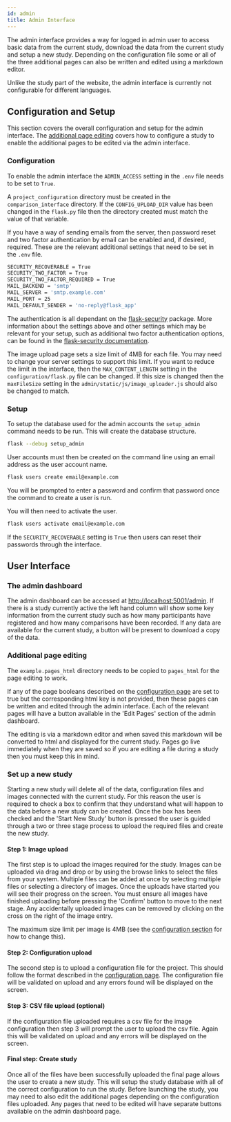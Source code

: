 ```yaml
---
id: admin
title: Admin Interface
---
```


The admin interface provides a way for logged in admin user to access basic data from the current study, download the
data from the current study and setup a new study. Depending on the configuration file some or all of the three additional
pages can also be written and edited using a markdown editor.

Unlike the study part of the website, the admin interface is currently not configurable for different languages.

## Configuration and Setup

This section covers the overall configuration and setup for the admin interface. The [additional page editing](#additional-page-editing)
covers how to configure a study to enable the additional pages to be edited via the admin interface.

### Configuration

To enable the admin interface the `ADMIN_ACCESS` setting in the `.env` file needs to be set to `True`.

A `project_configuration` directory must be created in the `comparison_interface` directory. If the `CONFIG_UPLOAD_DIR`
value has been changed in the `flask.py` file then the directory created must match the value of that variable.

If you have a way of sending emails from the server, then password reset and two factor authentication by email can
be enabled and, if desired, required. These are the relevant additional settings that need to be set in the `.env` file.

```bash
SECURITY_RECOVERABLE = True
SECURITY_TWO_FACTOR = True
SECURITY_TWO_FACTOR_REQUIRED = True
MAIL_BACKEND = 'smtp'
MAIL_SERVER = 'smtp.example.com'
MAIL_PORT = 25
MAIL_DEFAULT_SENDER = 'no-reply@flask_app'
```

The authentication is all dependant on the [flask-security](https://github.com/pallets-eco/flask-security) package.
More information about the settings above and other settings which may be relevant for your setup, such as additional two
factor authentication options, can be found in the [flask-security documentation](https://flask-security-too.readthedocs.io/en/stable/).

The image upload page sets a size limit of 4MB for each file. You may need to change your server settings to support this
limit. If you want to reduce the limit in the interface, then the `MAX_CONTENT_LENGTH` setting in the `configuration/flask.py`
file can be changed. If this size is changed then the `maxFileSize` setting in the `admin/static/js/image_uploader.js` should
also be changed to match.

### Setup

To setup the database used for the admin accounts the `setup_admin` command needs to be run. This will create the database
structure.

```bash
flask --debug setup_admin
```

User accounts must then be created on the command line using an email address as the user account name.

```bash
flask users create email@example.com
```

You will be prompted to enter a password and confirm that password once the command to create a user is run.

You will then need to activate the user.

```bash
flask users activate email@example.com
```

If the `SECURITY_RECOVERABLE` setting is `True` then users can reset their passwords through the interface.

## User Interface

### The admin dashboard

The admin dashboard can be accessed at <http://localhost:5001/admin>. If there is a study currently active the left
hand column will show some key information from the current study such as how many participants have registered and how
many comparisons have been recorded. If any data are available for the current study, a button will be present to
download a copy of the data.

### Additional page editing

The `example.pages_html` directory needs to be copied to `pages_html` for the page editing to work.

If any of the page booleans described on the [configuration page](configuration.md#additional-pages) are set to true but
the corresponding html key is not provided, then these pages can be written and edited through the admin interface. Each
of the relevant pages will have a button available in the 'Edit Pages' section of the admin dashboard.

The editing is via a markdown editor and when saved this markdown will be converted to html and displayed for the current
study. Pages go live immediately when they are saved so if you are editing a file during a study then you must keep this
in mind.

### Set up a new study

Starting a new study will delete all of the data, configuration files and images connected with the current study.
For this reason the user is required to check a box to confirm that they understand what will happen to the data before
a new study can be created. Once the box has been checked and the 'Start New Study' button is pressed the user is
guided through a two or three stage process to upload the required files and create the new study.

#### Step 1: Image upload

The first step is to upload the images required for the study. Images can be uploaded via drag and drop or by using
the browse links to select the files from your system. Multiple files can be added at once by selecting multiple files or
selecting a directory of images. Once the uploads have started you will see their progress on the screen. You must ensure
all images have finished uploading before pressing the 'Confirm' button to move to the next stage. Any accidentally uploaded
images can be removed by clicking on the cross on the right of the image entry.

The maximum size limit per image is 4MB (see the [configuration section](#configuration) for how to change this).

#### Step 2: Configuration upload

The second step is to upload a configuration file for the project. This should follow the format described in the
[configuration page](configuration.md). The configuration file will be validated on upload and any errors found will
be displayed on the screen.

#### Step 3: CSV file upload (optional)

If the configuration file uploaded requires a csv file for the image configuration then step 3 will prompt the user to
upload the csv file. Again this will be validated on upload and any errors will be displayed on the screen.

#### Final step: Create study

Once all of the files have been successfully uploaded the final page allows the user to create a new study. This will setup
the study database with all of the correct configuration to run the study. Before launching the study, you may need to
also edit the additional pages depending on the configuration files uploaded. Any pages that need to be edited will have
separate buttons available on the admin dashboard page.
